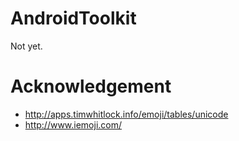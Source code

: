 # AndroidToolkit
Not yet.

# Acknowledgement

* http://apps.timwhitlock.info/emoji/tables/unicode
* http://www.iemoji.com/